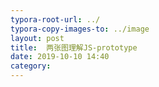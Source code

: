 ```yaml
---
typora-root-url: ../
typora-copy-images-to: ../image
layout: post
title:  两张图理解JS-prototype
date: 2019-10-10 14:40
category: 
---
```

